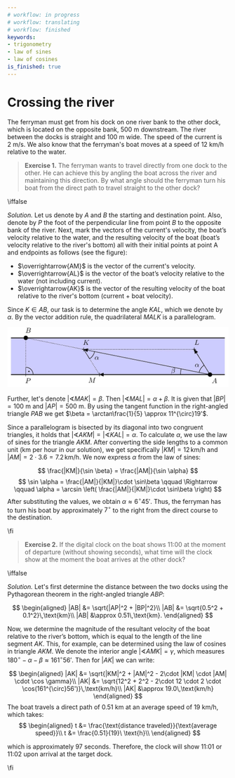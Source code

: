 ```yaml
---
# workflow: in progress
# workflow: translating
# workflow: finished
keywords:
- trigonometry
- law of sines
- law of cosines
is_finished: true
---
```


# Crossing the river

The ferryman must get from his dock on one river bank to the other
dock, which is located on the opposite bank, $500\ \text{m}$
downstream. The river between the docks is straight and 
$100\ \text{m}$ wide. The speed of the current is $2\ \text{m}/\text{s}$.
We also know that the ferryman's boat moves at a speed of $12\
\text{km}/\text{h}$ relative to the water.

> **Exercise 1.** The ferryman wants to travel directly from one dock
to the other. He can achieve this by angling the boat across the river
and maintaining this direction. By what angle should the ferryman turn
his boat from the direct path to travel straight to the other dock?

\iffalse

*Solution.* Let us denote by $A$ and $B$ the starting and destination
point. Also, denote by $P$ the foot of the perpendicular line from
point $B$ to the opposite bank of the river.  Next, mark the vectors
of the current's velocity, the boat’s velocity relative to the water,
and the resulting velocity of the boat (boat’s velocity relative to
the river's bottom) all with their initial points at point A and
endpoints as follows (see the figure):

- $\overrightarrow{AM}$ is the vector of the current's velocity.
- $\overrightarrow{AL}$ is the vector of the boat’s velocity relative to the water (not including
   current).
- $\overrightarrow{AK}$ is the vector of the resulting velocity of the boat relative to the river's bottom
   (current + boat velocity).

Since $K\in AB$, our task is to determine the angle $KAL$, which we denote by
$\alpha$. By the vector addition rule, the quadrilateral $MALK$ is a parallelogram.


![Crossing the river.](math4you_00011.jpg)

Further, let's denote $\lvert \sphericalangle MAK \rvert = \beta$. Then $\lvert \sphericalangle MAL \rvert  = \alpha + \beta$. 
It is given that $|BP|=100\ \text{m}$ and $|AP|=500\ \text{m}$. By using the tangent function in the right-angled
triangle $PAB$ we get $\beta = \arctan\frac{1}{5} \approx 11^{\circ}19'$.

Since a parallelogram is bisected by its diagonal into two congruent triangles, it holds that
$\lvert \sphericalangle AKM \rvert= \lvert \sphericalangle KAL \rvert = \alpha$.
To calculate $\alpha$, we use the law of sines for the triangle $AKM$.
After converting the side lengths to a common unit (km per hour in our solution), we get specifically
$|KM|=12\,\text{km/h}$ and $|AM|=2\cdot 3.6=7.2\,\text{km/h}$. We now express $\alpha$ from the law of sines:

$$
\frac{|KM|}{\sin \beta} = \frac{|AM|}{\sin \alpha}
$$
$$
\sin \alpha = \frac{|AM|}{|KM|}\cdot \sin\beta \qquad \Rightarrow \qquad \alpha = \arcsin \left( \frac{|AM|}{|KM|}\cdot \sin\beta \right) 
$$
After substituting the values, we obtain $\alpha
\approx 6^{\circ}45'$. Thus, the ferryman has to turn his boat by approximately $7^{\circ}$
to the right from the direct course to the destination.

\fi

>**Exercise 2.** If the digital clock on the boat shows 11:00 at the moment of departure
>(without showing seconds), what time will the clock show at the moment the boat arrives at the other
>dock? 

\iffalse

*Solution.* Let's first determine the distance between the two docks using the Pythagorean theorem in the right-angled triangle $ABP$:

$$
\begin{aligned}
|AB| &= \sqrt{|AP|^2 + |BP|^2}\\
|AB| &= \sqrt{0.5^2 + 0.1^2}\,\text{km}\\
|AB| &\approx 0.51\,\text{km}.
\end{aligned}
$$

Now, we determine the magnitude of the resultant velocity of the boat relative to the river’s bottom, which is
equal to the length of the line segment $AK$. This, for example, can be determined using the law of cosines in
triangle $AKM$. We denote the interior angle $\lvert \sphericalangle AMK \rvert =\gamma$, which measures $180^{\circ}-\alpha - \beta \approx 161^{\circ}56'$. 
Then for $|AK|$ we can write:


$$
\begin{aligned}
|AK| &= \sqrt{|KM|^2 + |AM|^2 - 2\cdot |KM| \cdot |AM| \cdot \cos \gamma}\\
|AK| &= \sqrt{12^2 + 2^2 - 2\cdot 12 \cdot 2 \cdot \cos(161^{\circ}56')}\,\text{km/h}\\
|AK| &\approx 19.0\,\text{km/h}
\end{aligned}
$$
The boat travels a direct path of $0.51\ \text{km}$ at an average speed of $19\ \text{km}/\text{h}$, which takes:
$$
\begin{aligned}
t &= \frac{\text{distance traveled}}{\text{average speed}}\\
t &= \frac{0.51}{19}\ \text{h}\\
\end{aligned}
$$

which is approximately 97 seconds. Therefore, the clock will show 11:01 or 11:02 upon arrival at the target dock. 

\fi
